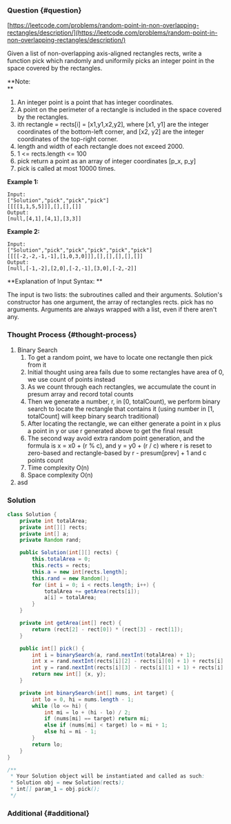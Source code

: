 ### Question {#question}

[https://leetcode.com/problems/random-point-in-non-overlapping-rectangles/description/](https://leetcode.com/problems/random-point-in-non-overlapping-rectangles/description/)

Given a list of non-overlapping axis-aligned rectangles rects, write a function pick which randomly and uniformily picks an integer point in the space covered by the rectangles.

**Note:        
**

1. An integer point is a point that has integer coordinates. 
2. A point on the perimeter of a rectangle is included in the space covered by the rectangles. 
3. ith rectangle = rects\[i\] = \[x1,y1,x2,y2\], where \[x1, y1\] are the integer coordinates of the bottom-left corner, and \[x2, y2\] are the integer coordinates of the top-right corner.
4. length and width of each rectangle does not exceed 2000.
5. 1 &lt;= rects.length &lt;= 100
6. pick return a point as an array of integer coordinates \[p\_x, p\_y\]
7. pick is called at most 10000 times.

**Example 1:**

```
Input: 
["Solution","pick","pick","pick"]
[[[[1,1,5,5]]],[],[],[]]
Output: 
[null,[4,1],[4,1],[3,3]]
```

**Example 2:**

```
Input: 
["Solution","pick","pick","pick","pick","pick"]
[[[[-2,-2,-1,-1],[1,0,3,0]]],[],[],[],[],[]]
Output: 
[null,[-1,-2],[2,0],[-2,-1],[3,0],[-2,-2]]
```

**Explanation of Input Syntax:  **

The input is two lists: the subroutines called and their arguments. Solution's constructor has one argument, the array of rectangles rects. pick has no arguments. Arguments are always wrapped with a list, even if there aren't any.

### Thought Process {#thought-process}

1. Binary Search
   1. To get a random point, we have to locate one rectangle then pick from it
   2. Initial thought using area fails due to some rectangles have area of 0, we use count of points instead
   3. As we count through each rectangles, we accumulate the count in presum array and record total counts
   4. Then we generate a number, r,  in \[0, totalCount\), we perform binary search to locate the rectangle that contains it \(using number in \[1, totalCount\] will keep binary search traditional\)
   5. After locating the rectangle, we can either generate a point in x plus a point in y or use r generated above to get the final result
   6. The second way avoid extra random point generation, and the formula is x = x0 + \(r % c\), and y = y0 + \(r / c\) where r is reset to zero-based and rectangle-based by r - presum\[prev\] + 1 and c points count
   7. Time complexity O\(n\)
   8. Space complexity O\(n\)
2. asd

### Solution

```java
class Solution {
    private int totalArea;
    private int[][] rects;
    private int[] a;
    private Random rand;

    public Solution(int[][] rects) {
        this.totalArea = 0;
        this.rects = rects;
        this.a = new int[rects.length];
        this.rand = new Random();
        for (int i = 0; i < rects.length; i++) {
            totalArea += getArea(rects[i]);
            a[i] = totalArea;
        }
    }

    private int getArea(int[] rect) {
        return (rect[2] - rect[0]) * (rect[3] - rect[1]);
    }

    public int[] pick() {
        int i = binarySearch(a, rand.nextInt(totalArea) + 1);
        int x = rand.nextInt(rects[i][2] - rects[i][0] + 1) + rects[i][0];
        int y = rand.nextInt(rects[i][3] - rects[i][1] + 1) + rects[i][1];
        return new int[] {x, y};
    }

    private int binarySearch(int[] nums, int target) {
        int lo = 0, hi = nums.length - 1;
        while (lo <= hi) {
            int mi = lo + (hi - lo) / 2;
            if (nums[mi] == target) return mi;
            else if (nums[mi] < target) lo = mi + 1;
            else hi = mi - 1;
        }
        return lo;
    }
}

/**
 * Your Solution object will be instantiated and called as such:
 * Solution obj = new Solution(rects);
 * int[] param_1 = obj.pick();
 */
```

### Additional {#additional}



